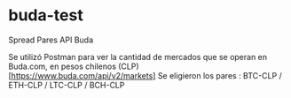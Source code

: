 # buda-test
Spread Pares API Buda

Se utilizó Postman para ver la cantidad de mercados que se operan en Buda.com, en pesos chilenos (CLP) [https://www.buda.com/api/v2/markets]
Se eligieron los pares : BTC-CLP / ETH-CLP / LTC-CLP / BCH-CLP 



